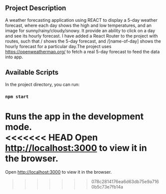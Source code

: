 ## Project Description

A weather forecasting application using REACT to display a 5-day weather forecast, where each day shows the high and low temperatures, and an image for sunny/rainy/cloudy/snowy. It provide an ability to click on a day and see its hourly forecast.
I have added a React Router to the project with routes, such that / shows the 5-day forecast, and /[name-of-day] shows the hourly forecast for a particular day.The project uses https://openweathermap.org/ to fetch a real 5-day forecast to feed the data into app.

## Available Scripts

In the project directory, you can run:

### `npm start`

Runs the app in the development mode.<br />
<<<<<<< HEAD
Open [http://localhost:3000](http://localhost:3000) to view it in the browser.
=======
Open [http://localhost:3000](http://localhost:3000) to view it in the browser.
>>>>>>> 078c2814176ea6d63db75e9a7160b5c73e7fb14a
